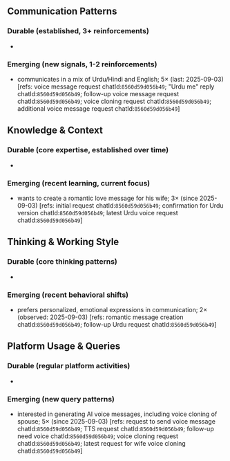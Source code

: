 ## Communication Patterns
### Durable (established, 3+ reinforcements)
-

### Emerging (new signals, 1-2 reinforcements)
- communicates in a mix of Urdu/Hindi and English; 5× (last: 2025-09-03) [refs: voice message request chatId:`8560d59d056b49`; "Urdu me" reply chatId:`8560d59d056b49`; follow-up voice message request chatId:`8560d59d056b49`; voice cloning request chatId:`8560d59d056b49`; additional voice message request chatId:`8560d59d056b49`]

## Knowledge & Context
### Durable (core expertise, established over time)
-

### Emerging (recent learning, current focus)  
- wants to create a romantic love message for his wife; 3× (since 2025-09-03) [refs: initial request chatId:`8560d59d056b49`; confirmation for Urdu version chatId:`8560d59d056b49`; latest Urdu voice request chatId:`8560d59d056b49`]

## Thinking & Working Style
### Durable (core thinking patterns)
-

### Emerging (recent behavioral shifts)
- prefers personalized, emotional expressions in communication; 2× (observed: 2025-09-03) [refs: romantic message creation chatId:`8560d59d056b49`; follow-up Urdu request chatId:`8560d59d056b49`]

## Platform Usage & Queries
### Durable (regular platform activities)
-

### Emerging (new query patterns)
- interested in generating AI voice messages, including voice cloning of spouse; 5× (since 2025-09-03) [refs: request to send voice message chatId:`8560d59d056b49`; TTS request chatId:`8560d59d056b49`; follow-up need voice chatId:`8560d59d056b49`; voice cloning request chatId:`8560d59d056b49`; latest request for wife voice cloning chatId:`8560d59d056b49`]